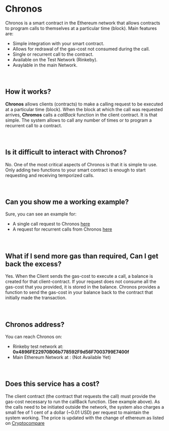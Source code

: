 # Chronos 
Chronos is a smart contract in the Ethereum network that allows contracts to program calls to themselves at a particular time (block).
Main features are:


* Simple integration with your smart contract.
* Allows for redrawal of the gas-cost not consumed during the call.
* Single or recurrent call to the contract.
* Available on the Test Network (Rinkeby).
* Avaylable in the main Network.
<br><br><br>


## How it works?
**Chronos** allows clients (contracts) to make a calling request to be executed at a particular time (block). When the block at which the call was requested arrives, **Chromos** calls a *callBack* function in the client contract. It is that simple. The system allows to call any number of times or to program a recurrent call to a contract. 
<br><br><br>


## Is it difficult to interact with Chronos?
No. One of the most critical aspects of Chronos is that it is simple to use. Only adding two functions to your smart contract is enough to start requesting and receiving temporized calls. 
<br><br><br>


## Can you show me a working example?
Sure, you can see an example for:
* A single call request to Chronos [here](https://github.com/jfdelgad/Chronos/blob/master/Example/SingleCall.md)
* A request for recurrent calls from Chronos [here]()
<br><br><br>


## What if I send more gas than required, Can I get back the excess?
Yes. When the Client sends the gas-cost to execute a call, a balance is created for that client-contract. If your request does not consume all the gas-cost that you provided, it is stored in the balance. Chronos provides a function to send the gas-cost in your balance back to the contract that initially made the transaction. 
<br><br><br>


## Chronos address?
You can reach Chronos on:
* Rinkeby test network at: **0x4896FE22970B06b778592F9d56F7003799E7400f**
* Main Ethereum Network at : (Not Available Yet)
<br><br><br>



## Does this service has a cost?
The client contract (the contract that requests the call) must provide the gas-cost necessary to run the callBack function. (See example above). As the calls need to be initiated outside the network, the system also charges a small fee of  1 cent of a dollar (~0.01 USD) per request to maintain the system working. The price is updated with the change of ethereum as listed on [Cryptocompare](https://www.cryptocompare.com/coins/eth/overview/USD)
<br><br><br>
